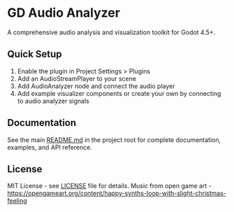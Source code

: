 # GD Audio Analyzer

A comprehensive audio analysis and visualization toolkit for Godot 4.5+.

## Quick Setup

1. Enable the plugin in Project Settings > Plugins
2. Add an AudioStreamPlayer to your scene
3. Add AudioAnalyzer node and connect the audio player
4. Add example visualizer components or create your own by connecting to audio analyzer signals

## Documentation

See the main [README.md](../../README.md) in the project root for complete documentation, examples, and API reference.

## License

MIT License - see [LICENSE](LICENSE) file for details.
Music from open game art - https://opengameart.org/content/happy-synths-loop-with-slight-christmas-feeling